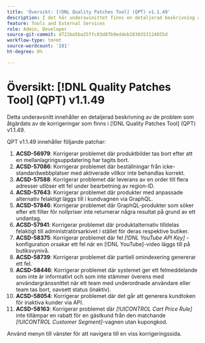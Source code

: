 ```yaml
---
title: 'Översikt: [!DNL Quality Patches Tool] (QPT) v1.1.49'
description: I det här underavsnittet finns en detaljerad beskrivning av de problem som åtgärdats av de korrigeringar som finns i  [!DNL Quality Patches Tool] (QPT) v1.1.49.
feature: Tools and External Services
role: Admin, Developer
source-git-commit: d722ba5ba25ffc03d87b9eddeb2830353124055d
workflow-type: tm+mt
source-wordcount: '281'
ht-degree: 0%

---
```


# Översikt: [!DNL Quality Patches Tool] (QPT) v1.1.49

Detta underavsnitt innehåller en detaljerad beskrivning av de problem som åtgärdats av de korrigeringar som finns i [!DNL Quality Patches Tool] (QPT) v1.1.49.

QPT v1.1.49 innehåller följande patchar:

1. **ACSD-56979**: Korrigerar problemet där produktbilder tas bort efter att en mellanlagringsuppdatering har tagits bort.
1. **ACSD-57086**: Korrigerar problemet där beställningar från icke-standardwebbplatser med aktiverade villkor inte behandlas korrekt.
1. **ACSD-57588**: Korrigerar problemet där leverans av en order till flera adresser utlöser ett fel under bearbetning av region-ID.
1. **ACSD-57643**: Korrigerar problemet där produkter med anpassade alternativ felaktigt läggs till i kundvagnen via GraphQL.
1. **ACSD-57846**: Korrigerar problemet där GraphQL-produkter som söker efter ett filter för nollpriser inte returnerar några resultat på grund av ett undantag.
1. **ACSD-57941**: Korrigerar problemet där produktalternativ tilldelas felaktigt till administratörsarkivet i stället för deras respektive butiker.
1. **ACSD-58375**: Korrigerar problemet där fel *[!DNL YouTube API Key]* -konfiguration orsakar ett fel när en [!DNL YouTube]-video läggs till på butiksvynivå.
1. **ACSD-58739**: Korrigerar problemet där partiell omindexering genererar ett fel.
1. **ACSD-58446**: Korrigerar problemet där systemet ger ett felmeddelande som inte är informativt och som inte stämmer överens med användargränssnittet när ett team med underordnade användare eller team tas bort, oavsett status (inaktiv).
1. **ACSD-58054**: Korrigerar problemet där det går att generera kundtoken för inaktiva kunder via API.
1. **ACSD-58163**: Korrigerar problemet där *[!UICONTROL Cart Price Rule]* inte tillämpar en rabatt för en gästkund från den matchande *[!UICONTROL Customer Segment]*-vagnen utan kupongkod.

Använd menyn till vänster för att navigera till en viss korrigeringssida.
